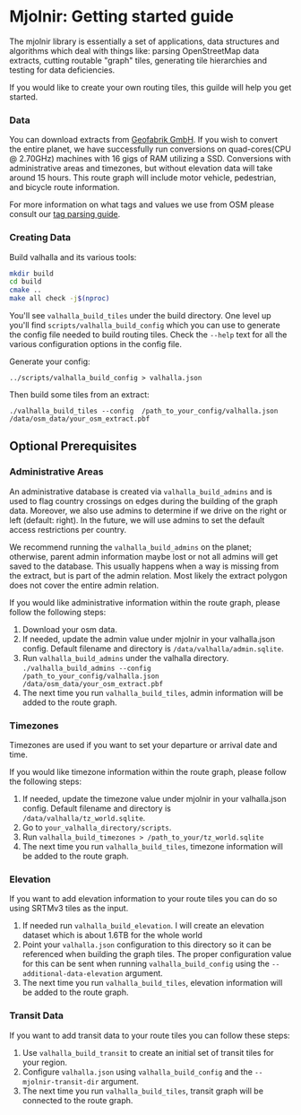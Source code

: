 # Mjolnir: Getting started guide

The mjolnir library is essentially a set of applications, data structures and algorithms which deal with things like: parsing OpenStreetMap data extracts, cutting routable "graph" tiles, generating tile hierarchies and testing for data deficiencies.

If you would like to create your own routing tiles, this guilde will help you get started.  

### Data

You can download extracts from [Geofabrik GmbH](http://download.geofabrik.de/).  If you wish to convert the entire planet, we have successfully run conversions on quad-cores(CPU @ 2.70GHz) machines with 16 gigs of RAM utilizing a SSD.  Conversions with administrative areas and timezones, but without elevation data will take around 15 hours.  This route graph will include motor vehicle, pedestrian, and bicycle route information.

For more information on what tags and values we use from OSM please consult our [tag parsing guide](tag_parsing.md).

### Creating Data

Build valhalla and its various tools:

```bash
mkdir build
cd build
cmake ..
make all check -j$(nproc)
```

You'll see `valhalla_build_tiles` under the build directory. One level up you'll find `scripts/valhalla_build_config` which you can use to generate the config file needed to build routing tiles. Check the `--help` text for all the various configuration options in the config file.

Generate your config:

    ../scripts/valhalla_build_config > valhalla.json

Then build some tiles from an extract:

    ./valhalla_build_tiles --config  /path_to_your_config/valhalla.json /data/osm_data/your_osm_extract.pbf

## Optional Prerequisites

### Administrative Areas

An administrative database is created via `valhalla_build_admins` and is used to flag country crossings on edges during the building of the graph data.  Moreover, we also use admins to determine if we drive on the right or left (default: right).  In the future, we will use admins to set the default access restrictions per country.  

We recommend running the `valhalla_build_admins` on the planet; otherwise, parent admin information maybe lost or not all admins will get saved to the database.  This usually happens when a way is missing from the extract, but is part of the admin relation.  Most likely the extract polygon does not cover the entire admin relation.

If you would like administrative information within the route graph, please follow the following steps:

1. Download your osm data.
2. If needed, update the admin value under mjolnir in your valhalla.json config.  Default filename and directory is `/data/valhalla/admin.sqlite`.
3. Run `valhalla_build_admins` under the valhalla directory. `./valhalla_build_admins --config  /path_to_your_config/valhalla.json /data/osm_data/your_osm_extract.pbf`
4. The next time you run `valhalla_build_tiles`, admin information will be added to the route graph.

### Timezones

Timezones are used if you want to set your departure or arrival date and time. 

If you would like timezone information within the route graph, please follow the following steps:

1. If needed, update the timezone value under mjolnir in your valhalla.json config.  Default filename and directory is `/data/valhalla/tz_world.sqlite`.
2. Go to `your_valhalla_directory/scripts`.
3. Run `valhalla_build_timezones > /path_to_your/tz_world.sqlite`
4. The next time you run `valhalla_build_tiles`, timezone information will be added to the route graph.

### Elevation

If you want to add elevation information to your route tiles you can do so using SRTMv3 tiles as the input. 

1. If needed run `valhalla_build_elevation`. I will create an elevation dataset which is about 1.6TB for the whole world
2. Point your `valhalla.json` configuration to this directory so it can be referenced when building the graph tiles. The proper configuration value for this can be sent when running `valhalla_build_config` using the `--additional-data-elevation` argument.
3. The next time you run `valhalla_build_tiles`, elevation information will be added to the route graph.

### Transit Data

If you want to add transit data to your route tiles you can follow these steps:

1. Use `valhalla_build_transit` to create an initial set of transit tiles for your region.
2. Configure `valhalla.json` using `valhalla_build_config` and the `--mjolnir-transit-dir` argument.
3. The next time you run `valhalla_build_tiles`, transit graph will be connected to the route graph.
